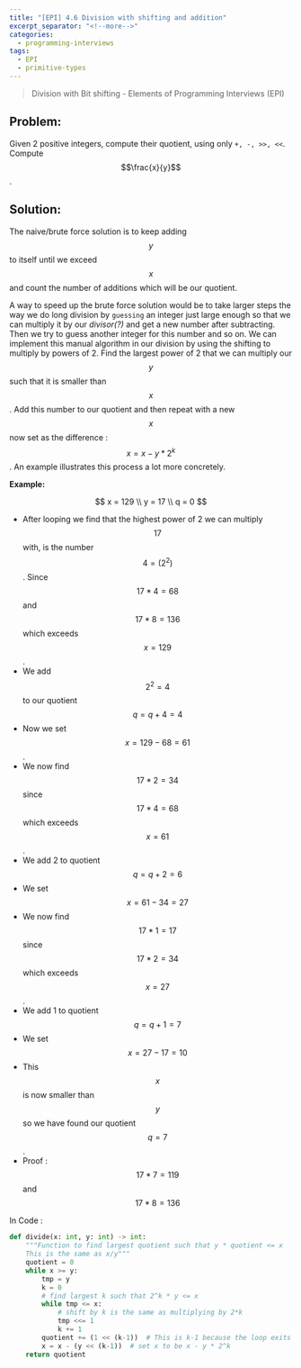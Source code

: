 ```yaml
---
title: "[EPI] 4.6 Division with shifting and addition"
excerpt_separator: "<!--more-->"
categories:
  - programming-interviews
tags:
  - EPI
  - primitive-types
---
```


> Division with Bit shifting - Elements of Programming Interviews (EPI) 

<!--more-->

## **Problem**: 
Given 2 positive integers, compute their quotient, using only `+, -, >>, <<`. Compute $$\frac{x}{y}$$.

## **Solution**:
The naive/brute force solution is to keep adding $$y$$ to itself until we exceed $$x$$ and count the number of additions which will be our quotient.

A way to speed up the brute force solution would be to take larger steps the way we do long division by `guessing` an integer just large enough so that we can multiply it by our *divisor(?)* and get a new number after subtracting. Then we try to guess another integer for this number and so on. We can implement this manual algorithm in our division by using the shifting to multiply by powers of 2. Find the largest power of 2 that we can multiply our $$y$$ such that it is smaller than $$x$$. Add this number to our quotient and then repeat with a new $$x$$ now set as the difference : $$x = x - y*2^k$$. An example illustrates this process a lot more concretely.

**Example:**

$$
x = 129 \\
y = 17 \\
q = 0
$$

- After looping we find that the highest power of 2 we can multiply $$17$$ with, is the number $$4=(2^2)$$. Since $$17*4 = 68$$ and $$17*8 = 136$$ which exceeds $$x=129$$.
- We add $$2^2 = 4$$ to our quotient $$q = q + 4 = 4$$ 
- Now we set $$x = 129 - 68 = 61$$.
- We now find $$17*2 = 34$$ since $$17*4 = 68$$ which exceeds $$x=61$$.
- We add 2 to quotient $$q = q + 2 = 6$$
- We set $$x = 61 - 34 = 27$$
- We now find $$17*1 = 17$$ since $$17*2 = 34$$ which exceeds $$x=27$$.
- We add 1 to quotient $$q = q + 1 = 7$$
- We set $$x = 27 - 17 = 10$$
- This $$x$$ is now smaller than $$y$$ so we have found our quotient $$q = 7$$. 
- Proof : $$17*7 = 119$$ and $$17*8 = 136$$

In Code :

```python
def divide(x: int, y: int) -> int:
    """Function to find largest quotient such that y * quotient <= x
    This is the same as x/y"""
    quotient = 0
    while x >= y:
        tmp = y
        k = 0
        # find largest k such that 2^k * y <= x
        while tmp <= x:
            # shift by k is the same as multiplying by 2*k
            tmp <<= 1
            k += 1
        quotient += (1 << (k-1))  # This is k-1 because the loop exits after adding 1.
        x = x - (y << (k-1))  # set x to be x - y * 2^k
    return quotient
```
